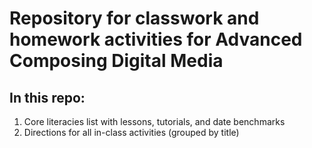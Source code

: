 # Repository for classwork and homework activities for Advanced Composing Digital Media 

## In this repo:

1. Core literacies list with lessons, tutorials, and date benchmarks
2. Directions for all in-class activities (grouped by title)


